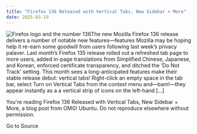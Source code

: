 ```yaml
---
title: "Firefox 136 Released with Vertical Tabs, New Sidebar + More"
date: 2025-03-19
---
```


![Firefox logo and the number 136](https://i0.wp.com/www.omgubuntu.co.uk/wp-content/uploads/2025/03/firefox-136.jpg?resize=406%2C232&ssl=1)The new Mozilla Firefox 136 release delivers a number of notable new features—features Mozilla may be hoping help it re-earn some goodwill from users following last week’s privacy palaver. Last month’s Firefox 135 release rolled out a refreshed tab page to more users, added in-page translations from Simplified Chinese, Japanese, and Korean, enforced certificate transparency, and ditched the ‘Do Not Track’ setting. This month sees a long-anticipated features make their stable release debut: vertical tabs! Right-click an empty space in the tab bar, select Turn on Vertical Tabs from the context menu and—bam!—they appear instantly as a a vertical strip of icons on the left-hand \[…\]

You're reading Firefox 136 Released with Vertical Tabs, New Sidebar + More, a blog post from OMG! Ubuntu. Do not reproduce elsewhere without permission.

Go to Source
